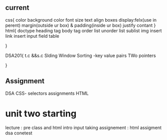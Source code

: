 ## current 

css{
	color
	background color
	font size
	text align
	boxes
	display:felx(use in perent)
	margin(outside ur box) & padding(inside ur box)
	justify contant	
}
html{
	doctype
	heading tag
	body tag
	order list 
	unorder list
	sublist
	img insert
	link insert
	input field
	table
	
}

DSA201{
	t.c &&s.c
	Slding Window
	Sorting
	-key value pairs
	TWo pointers

}

## Assignment


DSA
CSS- selectors assignments
HTML



# unit two starting 

lecture  : pre class and html intro
            input taking 
assignement : html assigment
              dsa conetest
              

              
